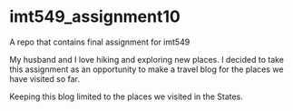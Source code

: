 # imt549_assignment10
A repo that contains final assignment for imt549

My husband and I love hiking and exploring new places. 
I decided to take this assignment as an opportunity to make a travel blog for the places we have visited so far. 

Keeping this blog limited to the places we visited in the States. 


